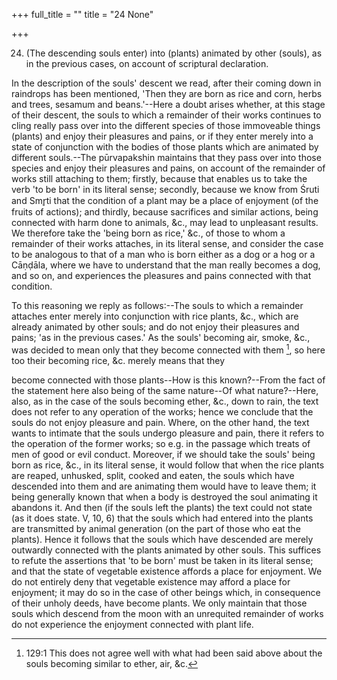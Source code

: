 +++
full_title = ""
title = "24 None"

+++


24. (The descending souls enter) into (plants) animated by other (souls), as in the previous cases, on account of scriptural declaration.

In the description of the souls' descent we read, after their coming down in raindrops has been mentioned, 'Then they are born as rice and corn, herbs and trees, sesamum and beans.'--Here a doubt arises whether, at this stage of their descent, the souls to which a remainder of their works continues to cling really pass over into the different species of those immoveable things (plants) and enjoy their pleasures and pains, or if they enter merely into a state of conjunction with the bodies of those plants which are animated by different souls.--The pūrvapakshin maintains that they pass over into those species and enjoy their pleasures and pains, on account of the remainder of works still attaching to them; firstly, because that enables us to take the verb 'to be born' in its literal sense; secondly, because we know from Śruti and Smr̥ti that the condition of a plant may be a place of enjoyment (of the fruits of actions); and thirdly, because sacrifices and similar actions, being connected with harm done to animals, &c., may lead to unpleasant results. We therefore take the 'being born as rice,' &c., of those to whom a remainder of their works attaches, in its literal sense, and consider the case to be analogous to that of a man who is born either as a dog or a hog or a Cāṇḍāla, where we have to understand that the man really becomes a dog, and so on, and experiences the pleasures and pains connected with that condition.

To this reasoning we reply as follows:--The souls to which a remainder attaches enter merely into conjunction with rice plants, &c., which are already animated by other souls; and do not enjoy their pleasures and pains; 'as in the previous cases.' As the souls' becoming air, smoke, &c., was decided to mean only that they become connected with them [^fn_99], so here too their becoming rice, &c. merely means that they

[^fn_99]: 129:1 This does not agree well with what had been said above about the souls becoming similar to ether, air, &c.

become connected with those plants--How is this known?--From the fact of the statement here also being of the same nature--Of what nature?--Here, also, as in the case of the souls becoming ether, &c., down to rain, the text does not refer to any operation of the works; hence we conclude that the souls do not enjoy pleasure and pain. Where, on the other hand, the text wants to intimate that the souls undergo pleasure and pain, there it refers to the operation of the former works; so e.g. in the passage which treats of men of good or evil conduct. Moreover, if we should take the souls' being born as rice, &c., in its literal sense, it would follow that when the rice plants are reaped, unhusked, split, cooked and eaten, the souls which have descended into them and are animating them would have to leave them; it being generally known that when a body is destroyed the soul animating it abandons it. And then (if the souls left the plants) the text could not state (as it does state. V, 10, 6) that the souls which had entered into the plants are transmitted by animal generation (on the part of those who eat the plants). Hence it follows that the souls which have descended are merely outwardly connected with the plants animated by other souls. This suffices to refute the assertions that 'to be born' must be taken in its literal sense; and that the state of vegetable existence affords a place for enjoyment. We do not entirely deny that vegetable existence may afford a place for enjoyment; it may do so in the case of other beings which, in consequence of their unholy deeds, have become plants. We only maintain that those souls which descend from the moon with an unrequited remainder of works do not experience the enjoyment connected with plant life.

